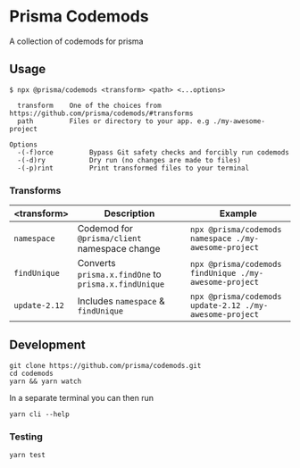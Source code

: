 # Prisma Codemods

A collection of codemods for prisma

## Usage

```shell
$ npx @prisma/codemods <transform> <path> <...options>
```

```shell
  transform    One of the choices from https://github.com/prisma/codemods/#transforms
  path         Files or directory to your app. e.g ./my-awesome-project
```

```shell
Options
  -(-f)orce         Bypass Git safety checks and forcibly run codemods
  -(-d)ry           Dry run (no changes are made to files)
  -(-p)rint         Print transformed files to your terminal
```

### Transforms

| \<transform>  | Description                                          | Example                                                |
| ------------- | ---------------------------------------------------- | ------------------------------------------------------ |
| `namespace`   | Codemod for `@prisma/client` namespace change        | `npx @prisma/codemods namespace ./my-awesome-project`  |
| `findUnique`  | Converts `prisma.x.findOne` to `prisma.x.findUnique` | `npx @prisma/codemods findUnique ./my-awesome-project` |
| `update-2.12` | Includes `namespace` & `findUnique`                  | `npx @prisma/codemods update-2.12 ./my-awesome-project` |

## Development

```shell
git clone https://github.com/prisma/codemods.git
cd codemods
yarn && yarn watch
```

In a separate terminal you can then run

```shell
yarn cli --help
```

### Testing

```shell
yarn test
```
